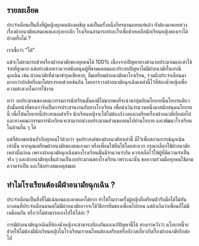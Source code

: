 ## รายละเอียด

ประจำเดือนเป็นสิ่งที่ผู้หญิงทุกคนต้องเผชิญ แค่เป็นครั้งหนึ่งก็ทรมานแทบแย่แล้ว ยังต้องมาคอยห่วงเรื่องผ้าอนามัยแสนแพงและยุ่งยากอีก โรงเรียนสามารถทำอะไรเพื่อช่วยเหลือนักเรียนหญิงของเราได้บ้างหรือไม่ ?

เราเชื่อว่า "ได้"

แม้จะไม่สามารถช่วยเรื่องผ้าอนามัยของทุกคนได้ 100% เนื่องจากปัญหาทางด้านงบประมาณและค่าใช้จ่ายที่สูงมาก แต่อย่างน้อยเราควรสนับสนุนผู้ที่ขาดแคลนและประสบปัญหาไม่มีผ้าอนามัยในกรณีฉุกเฉิน เช่น ผ้าอนามัยที่นำมาชำรุดเสียหาย, ลืมเตรียมผ้าอนามัยมาโรงเรียน, รวมถึงประจำเดือนมามากกว่าปกติหรือมาไม่ตรงรอบด้วยเช่นกัน โดยอาจวางผ้าอนามัยฉุกเฉินเหล่านี้ไว้ที่ห้องน้ำหญิงเพื่อความสะดวกในการใช้งาน

ทว่า งบประมาณของคณะกรรมการนักเรียนนั้นคงมีไม่มากพอที่จะนำมาทุ่มกับนโยบายนี้นโยบายเดียว ดังนั้นหน้าที่ของเราจึงเป็นการประสานงานกับทางโรงเรียน เพื่อนำเงินจำนวนหนึ่งมาสนับสนุนนโยบายนี้ เพื่อให้นโยบายนี้ประสบผลสำเร็จ นักเรียนหญิงจะได้ไม่ต้องกังวลและเครียดเรื่องผ้าอนามัยอีกต่อไป และทางคณะกรรมการนักเรียนจะสามารถนำงบประมาณส่วนของตนไปทำนโยบาย และพัฒนาโรงเรียนในด้านอื่น ๆ ได้

แต่ก็ต้องขอเน้นย้ำกับทุกคนไว้ด้วยว่า จุดประสงค์ของผ้าอนามัยเหล่านี้ มีไว้เพื่อสถานการณ์ฉุกเฉินเท่านั้น หากคุณเตรียมผ้าอนามัยของตนเองมา หรือเพื่อนให้ยืมได้โดยสะดวก กรุณาเลือกใช้ผ้าอนามัยเหล่านั้นก่อน เพราะผ้าอนามัยฉุกเฉินของโรงเรียนนั้นมีจำนวนจำกัด ควรเหลือไว้ให้ผู้ที่มีความจำเป็นจริง ๆ และผ้าอนามัยทุกชิ้นล้วนเป็นงบประมาณของโรงเรียน เพราะฉะนั้น ขอความร่วมมือทุกคนใช้ตามความจำเป็น และใช้อย่างสมเหตุสมผล

## ทำไมโรงเรียนต้องมีผ้าอนามัยฉุกเฉิน ?

ประจำเดือนเป็นสิ่งที่ไม่แน่นอนและคาดเดาได้ยาก ทำให้ในบางครั้งผู้หญิงก็เตรียมตัวรับมือได้ไม่ทัน บางคนที่ประจำเดือนมาแต่ไม่มีผ้าอนามัยอาจจะใช้วิธีการยืมของเพื่อนไปก่อน แต่ถ้าเกิดว่าเพื่อนก็ไม่มีเหมือนกัน หรือว่าไม่สามารถเอาไปให้ได้ล่ะ ?

การมีผ้าอนามัยฉุกเฉินที่ห้องน้ำหญิงจะสามารถป้องกันและแก้ปัญหานี้ได้ ทางเราหวังว่า นโยบายนี้จะช่วยให้ไม่ต้องมีนักเรียนหญิงในโรงเรียนเราคนไหนต้องเครียดหรือกังวลเกี่ยวกับเรื่องผ้าอนามัยอีกต่อไป
